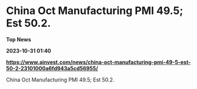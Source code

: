# China Oct Manufacturing PMI 49.5; Est 50.2.
**Top News**

**2023-10-31 01:40**

**https://www.ainvest.com/news/china-oct-manufacturing-pmi-49-5-est-50-2-23101000a6fd943a5cd56955/**

China Oct Manufacturing PMI 49.5; Est 50.2.